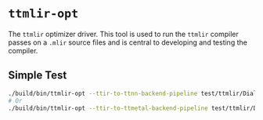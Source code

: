 # `ttmlir-opt`

The `ttmlir` optimizer driver.  This tool is used to run the `ttmlir` compiler passes on a `.mlir` source files and is central to developing and testing the compiler.

## Simple Test

```bash
./build/bin/ttmlir-opt --ttir-to-ttnn-backend-pipeline test/ttmlir/Dialect/TTNN/simple_multiply.mlir
# Or
./build/bin/ttmlir-opt --ttir-to-ttmetal-backend-pipeline test/ttmlir/Dialect/TTNN/simple_multiply.mlir
```
